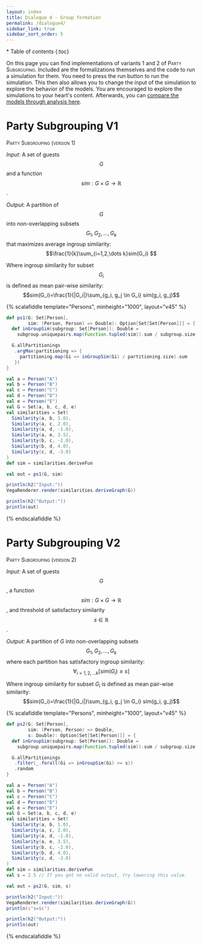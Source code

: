 ```yaml
---
layout: index
title: Dialogue 4 - Group formation
permalink: /dialogue4/
sidebar_link: true
sidebar_sort_order: 5
---
```


<div id="toc-wrapper" markdown="1">
* Table of contents
{:toc}
</div>

On this page you can find implementations of variants 1 and 2 of
<span style="font-variant: small-caps;">Party Subgrouping</span>. Included
are the formalizations themselves and the code to run a simulation for them.
You need to press the run button to run the simulation. This then also allows
you to change the input of the simulation to explore the behavior of the
models. You are encouraged to explore the simulations to your heart's content.
Afterwards, you can [compare the models through analysis here](/socialpsychtutorial/dialogue4_comparison).


# Party Subgrouping V1

<span style="font-variant: small-caps;">Party Subgrouping (version 1)</span>

*Input:* A set of guests $$G$$ and a function $$sim: G \times G \rightarrow \mathbb{R}$$.

*Output:* A partition of $$G$$ into non-overlapping subsets $$G_1, G_2, ..., G_k$$ that maximizes average ingroup similarity:
$$\frac{1}{k}\sum_{i=1,2,\dots k}sim(G_i) $$

Where ingroup similarity for subset $$G_i$$ is defined as mean pair-wise similarity:
$$sim(G_i)=\frac{1}{|G_i|}\sum_{g_i, g_j \in G_i} sim(g_i, g_j)$$

{% scalafiddle template="Persons", minheight="1000", layout="v45" %}
```scala
def ps1(G: Set[Person],
        sim: (Person, Person) => Double): Option[Set[Set[Person]]] = {
  def inGroupSim(subgroup: Set[Person]): Double =
    subgroup.uniquepairs.map(Function.tupled(sim)).sum / subgroup.size.toDouble

  G.allPartitionings
   .argMax(partitioning => {
     partitioning.map(Gi => inGroupSim(Gi) / partitioning.size).sum
   })
}

val a = Person("A")
val b = Person("B")
val c = Person("C")
val d = Person("D")
val e = Person("E")
val G = Set(a, b, c, d, e)
val similarities = Set(
  Similarity(a, b, 1.0),
  Similarity(a, c, 2.0),
  Similarity(a, d, -1.0),
  Similarity(a, e, 3.5),
  Similarity(b, c, -2.0),
  Similarity(b, d, 4.0),
  Similarity(c, d, -3.0)
)
def sim = similarities.deriveFun

val out = ps1(G, sim)

println(h2("Input:"))
VegaRenderer.render(similarities.deriveGraph(G))

println(h2("Output:"))
println(out)

```
{% endscalafiddle %}

# Party Subgrouping V2

<span style="font-variant: small-caps;">Party Subgrouping (version 2)</span>

*Input:* A set of guests $$G$$, a function $$sim: G \times G \rightarrow \mathbb{R}$$, and threshold of satisfactory similarity $$s \in \mathbb{R}$$.

*Output:* A partition of $G$ into non-overlapping subsets $$G_1, G_2, ..., G_k$$ where each partition has satisfactory ingroup similarity:
$$\forall_{i=1,2,\dots k}\left[sim(G_i) \geq s\right]$$

Where ingroup similarity for subset $G_i$ is defined as mean pair-wise similarity:
$$sim(G_i)=\frac{1}{|G_i|}\sum_{g_i, g_j \in G_i} sim(g_i, g_j)$$

{% scalafiddle template="Persons", minheight="1000", layout="v45" %}
```scala
def ps2(G: Set[Person],
        sim: (Person, Person) => Double,
        s: Double): Option[Set[Set[Person]]] = {
  def inGroupSim(subgroup: Set[Person]): Double =
    subgroup.uniquepairs.map(Function.tupled(sim)).sum / subgroup.size.toDouble

  G.allPartitionings
   .filter(_.forall(Gi => inGroupSim(Gi) >= s))
   .random
}

val a = Person("A")
val b = Person("B")
val c = Person("C")
val d = Person("D")
val e = Person("E")
val G = Set(a, b, c, d, e)
val similarities = Set(
  Similarity(a, b, 1.0),
  Similarity(a, c, 2.0),
  Similarity(a, d, -1.0),
  Similarity(a, e, 3.5),
  Similarity(b, c, -2.0),
  Similarity(b, d, 4.0),
  Similarity(c, d, -3.0)
)
def sim = similarities.deriveFun
val s = 2.5 // If you get no valid output, try lowering this value.

val out = ps2(G, sim, s)

println(h2("Input:"))
VegaRenderer.render(similarities.deriveGraph(G))
println(s"s=$s")

println(h2("Output:"))
println(out)

```
{% endscalafiddle %}
